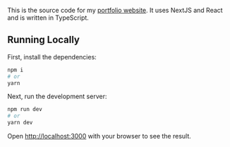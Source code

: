 This is the source code for my [portfolio website](https://www.jameskbecker.com/). It uses NextJS and React and is written in TypeScript.

## Running Locally

First, install the dependencies:

```bash
npm i
# or
yarn
```

Next, run the development server:

```bash
npm run dev
# or
yarn dev
```

Open [http://localhost:3000](http://localhost:3000) with your browser to see the result.
